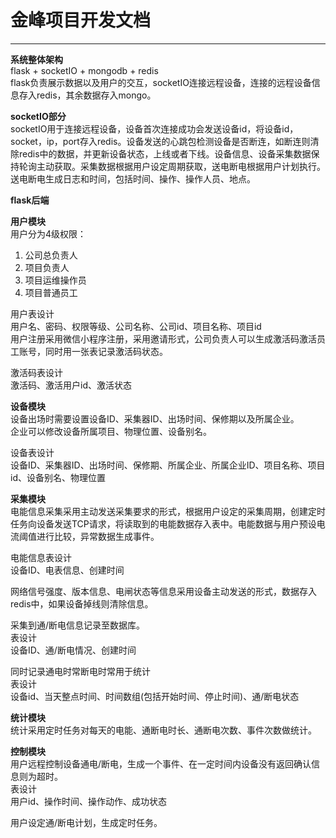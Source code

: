 # 金峰项目开发文档
---

**系统整体架构**  
flask + socketIO + mongodb + redis  
flask负责展示数据以及用户的交互，socketIO连接远程设备，连接的远程设备信息存入redis，其余数据存入mongo。    

**socketIO部分**  
socketIO用于连接远程设备，设备首次连接成功会发送设备id，将设备id，socket，ip，port存入redis。设备发送的心跳包检测设备是否断连，如断连则清除redis中的数据，并更新设备状态，上线或者下线。设备信息、设备采集数据保持轮询主动获取。采集数据根据用户设定周期获取，送电断电根据用户计划执行。送电断电生成日志和时间，包括时间、操作、操作人员、地点。  
  
**flask后端**
  
**用户模块**  
用户分为4级权限：
1. 公司总负责人
2. 项目负责人
3. 项目运维操作员
4. 项目普通员工  

用户表设计  
用户名、密码、权限等级、公司名称、公司id、项目名称、项目id  
用户注册采用微信小程序注册，采用邀请形式，公司负责人可以生成激活码激活员工账号，同时用一张表记录激活码状态。  

激活码表设计  
激活码、激活用户id、激活状态

**设备模块**  
设备出场时需要设置设备ID、采集器ID、出场时间、保修期以及所属企业。  
企业可以修改设备所属项目、物理位置、设备别名。  

设备表设计  
设备ID、采集器ID、出场时间、保修期、所属企业、所属企业ID、项目名称、项目id、设备别名、物理位置  

**采集模块**  
电能信息采集采用主动发送采集要求的形式，根据用户设定的采集周期，创建定时任务向设备发送TCP请求，将读取到的电能数据存入表中。电能数据与用户预设电流阈值进行比较，异常数据生成事件。  

电能信息表设计  
设备ID、电表信息、创建时间  

网络信号强度、版本信息、电闸状态等信息采用设备主动发送的形式，数据存入redis中，如果设备掉线则清除信息。  

采集到通/断电信息记录至数据库。  
表设计  
设备ID、通/断电情况、创建时间  

同时记录通电时常断电时常用于统计  
表设计  
设备id、当天整点时间、时间数组(包括开始时间、停止时间)、通/断电状态  

**统计模块**  
统计采用定时任务对每天的电能、通断电时长、通断电次数、事件次数做统计。  

**控制模块**  
用户远程控制设备通电/断电，生成一个事件、在一定时间内设备没有返回确认信息则为超时。  
表设计  
用户id、操作时间、操作动作、成功状态  

用户设定通/断电计划，生成定时任务。
